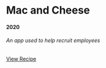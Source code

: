 Mac and Cheese
===
#### 2020
###### An app used to help recruit employees
<a target="_blank" href="https://www.delish.com/cooking/recipe-ideas/a50962/3-cheese-mac-recipe/" class="btn btn-primary">View Recipe</a>
